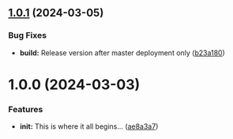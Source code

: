 ## [1.0.1](https://github.com/plumthedev/php-cloudwatch-logger/compare/v1.0.0...v1.0.1) (2024-03-05)


### Bug Fixes

* **build:** Release version after master deployment only ([b23a180](https://github.com/plumthedev/php-cloudwatch-logger/commit/b23a180d294b7d8cb737ff86c3761fcf4ba43ecf))

# 1.0.0 (2024-03-03)


### Features

* **init:** This is where it all begins... ([ae8a3a7](https://github.com/plumthedev/php-cloudwatch-logger/commit/ae8a3a71c1cf86b6ad515d6bbc07759ddca7da9f))

